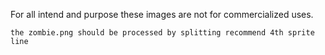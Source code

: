 For all intend and purpose these images are not for commercialized uses.
```
the zombie.png should be processed by splitting recommend 4th sprite line
```